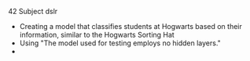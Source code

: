 42 Subject dslr
- Creating a model that classifies students at Hogwarts based on their information, similar to the Hogwarts Sorting Hat
- Using "The model used for testing employs no hidden layers."
- 
